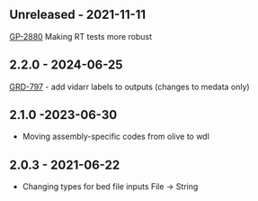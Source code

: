 ## Unreleased - 2021-11-11
[GP-2880](https://jira.oicr.on.ca/browse/GP-2880) Making RT tests more robust

## 2.2.0 - 2024-06-25
[GRD-797](https://jira.oicr.on.ca/browse/GRD-797) - add vidarr labels to outputs (changes to medata only)
## 2.1.0 -2023-06-30
- Moving assembly-specific codes from olive to wdl

## 2.0.3 - 2021-06-22
- Changing types for bed file inputs File -> String
